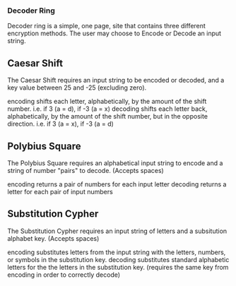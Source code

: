 ### Decoder Ring

Decoder ring is a simple, one page, site that contains three different encryption methods. The user may choose to Encode or Decode an input string.

## Caesar Shift

The Caesar Shift requires an input string to be encoded or decoded, and a key value between 25 and -25 (excluding zero).

encoding shifts each letter, alphabetically, by the amount of the shift number. i.e. if 3 (a = d), if -3 (a = x)
decoding shifts each letter back, alphabetically, by the amount of the shift number, but in the opposite direction. i.e. if 3 (a = x), if -3 (a = d)

## Polybius Square

The Polybius Square requires an alphabetical input string to encode and a string of number "pairs" to decode. (Accepts spaces)

encoding returns a pair of numbers for each input letter
decoding returns a letter for each pair of input numbers

## Substitution Cypher

The Substitution Cypher requires an input string of letters and a subsitution alphabet key. (Accepts spaces)

encoding substitutes letters from the input string with the letters, numbers, or symbols in the substitution key. 
decoding substitutes standard alphabetic letters for the the letters in the substitution key. (requires the same key from encoding in order to correctly decode)

